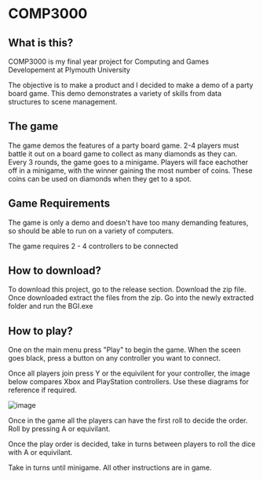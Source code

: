 <h1>COMP3000</b1>

<h2> What is this? </h2>
  
  COMP3000 is my final year project for Computing and Games Developement at Plymouth University
  
  The objective is to make a product and I decided to make a demo of a party board game. This demo demonstrates a variety of skills from data structures to scene management. 
  
<h2> The game </h2>
 
  The game demos the features of a party board game. 2-4 players must battle it out on a board game to collect as many diamonds as they can. Every 3 rounds, the game goes to a     minigame. Players will face eachother off in a minigame, with the winner gaining the most number of coins. These coins can be used on diamonds when they get to a spot. 
 
<h2> Game Requirements </h2>
  
  The game is only a demo and doesn't have too many demanding features, so should be able to run on a variety of computers. 
  
  The game requires 2 - 4 controllers to be connected
  
  
<h2> How to download? </h2>
  
  To download this project, go to the release section.
  Download the zip file.
  Once downloaded extract the files from the zip.
  Go into the newly extracted folder and run the BGI.exe
  
  
<h2> How to play?</h2>
  One on the main menu press "Play" to begin the game. When the sceen goes black, press a button on any controller you want to connect.
  
  Once all players join press Y or the equivilent for your controller, the image below compares Xbox and PlayStation controllers. Use these diagrams for reference if required.
  
  ![image](https://user-images.githubusercontent.com/22201364/120101857-22274a00-c140-11eb-8e29-d9adaa1eeef4.png)

  Once in the game all the players can have the first roll to decide the order. Roll by pressing A or equivilant.
  
  Once the play order is decided, take in turns between players to roll the dice with A or equivilant.
  
  Take in turns until minigame. All other instructions are in game.
  
  
